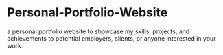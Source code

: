 # Personal-Portfolio-Website
 a personal portfolio website to showcase my skills, projects, and achievements to potential employers, clients, or anyone interested in your work.
